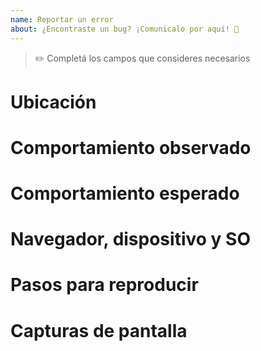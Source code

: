 ```yaml
---
name: Reportar un error
about: ¿Encontraste un bug? ¡Comunicalo por aquí! 🐛
---
```


> ✏️ Completá los campos que consideres necesarios

# Ubicación

# Comportamiento observado

# Comportamiento esperado

# Navegador, dispositivo y SO

# Pasos para reproducir

# Capturas de pantalla
